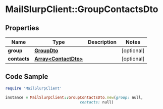 # MailSlurpClient::GroupContactsDto

## Properties

Name | Type | Description | Notes
------------ | ------------- | ------------- | -------------
**group** | [**GroupDto**](GroupDto) |  | [optional] 
**contacts** | [**Array&lt;ContactDto&gt;**](ContactDto) |  | [optional] 

## Code Sample

```ruby
require 'MailSlurpClient'

instance = MailSlurpClient::GroupContactsDto.new(group: null,
                                 contacts: null)
```


